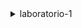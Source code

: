 <details> 
<summary> laboratorio-1</summary> 
  
# Universidad Distrital Francisco José de Caldas
## Facultad Ingenieria
### ACM – GIWEB – FRONT
#### Creador: 
kevin rocha - 20161020086
#### Descripcion:
tengo 19 años, estudio ingenieria de sistemas, me gusta jugar lol :v, me gustan los super heroes y no sé que mas poner 
![batman](https://files.lafm.com.co/assets/public/styles/image_631x369/public/2018-09/batman.jpg?itok=ITMtbu8A)
 </details>

